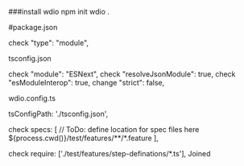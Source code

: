 ###install wdio
npm init wdio .

#package.json

check "type": "module",


tsconfig.json

check "module": "ESNext",
check  "resolveJsonModule": true,
check   "esModuleInterop": true,
change  "strict": false,


wdio.config.ts

tsConfigPath: './tsconfig.json',

check  specs: [
        // ToDo: define location for spec files here
        ${process.cwd()}/test/features/**/*.feature
    ],

check     require: ['./test/features/step-definations/*.ts'],
Joined